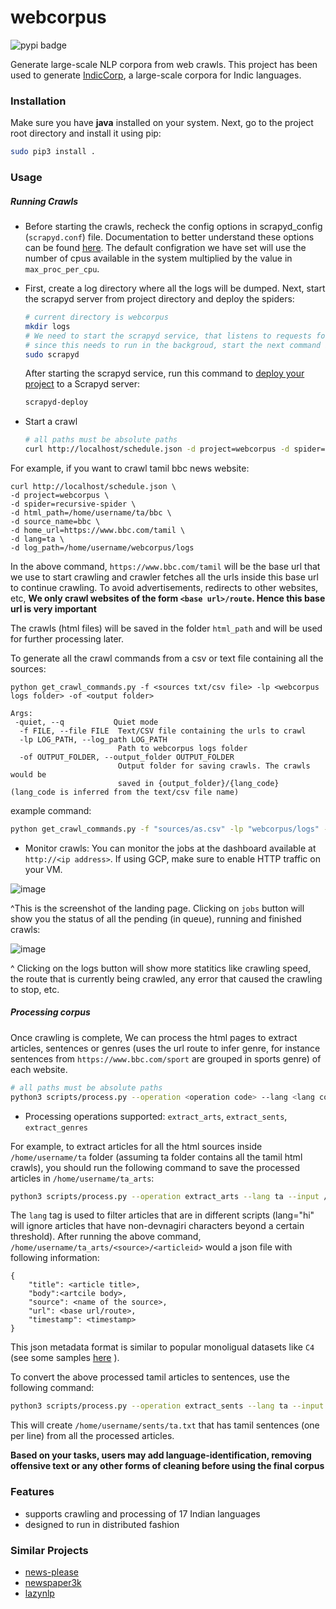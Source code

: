 # webcorpus

![pypi badge](https://badge.fury.io/py/webcorpus.svg)

Generate large-scale NLP corpora from web crawls. This project has been used to generate [IndicCorp](https://indicnlp.ai4bharat.org/corpora/), a large-scale corpora for Indic languages.


### Installation

Make sure you have **java** installed on your system. Next, go to the project root directory and install it using pip:

```bash
sudo pip3 install .
```

### Usage

##### Running Crawls
* Before starting the crawls, recheck the config options in scrapyd_config (`scrapyd.conf`) file. Documentation to better understand these options can be found [here](https://scrapyd.readthedocs.io/en/stable/config.html).
The default configration we have set will use the number of cpus available in the system multiplied by the value in `max_proc_per_cpu`.

* First, create a log directory where all the logs will be dumped. Next, start the scrapyd server from project directory and deploy the spiders:

  ```bash
  # current directory is webcorpus
  mkdir logs
  # We need to start the scrapyd service, that listens to requests for spiders to run and spawns a process for each one.
  # since this needs to run in the backgroud, start the next command in a screen or tmux session
  sudo scrapyd
  ```
  After starting the scrapyd service, run this command to [deploy your project](https://github.com/scrapy/scrapyd-client#scrapyd-deploy) to a Scrapyd server:
  ```bash
  scrapyd-deploy
  ```

* Start a crawl

  ```bash
  # all paths must be absolute paths
  curl http://localhost/schedule.json -d project=webcorpus -d spider=recursive-spider -d html_path=<html_path> -d source_name=<source_name> -d home_url=<home_url> -d lang=<iso code> -d log_path=<path_to_webcorpus>/logs
  
  ```
For example, if you want to crawl tamil bbc news website:
```
curl http://localhost/schedule.json \
-d project=webcorpus \
-d spider=recursive-spider \
-d html_path=/home/username/ta/bbc \
-d source_name=bbc \
-d home_url=https://www.bbc.com/tamil \
-d lang=ta \
-d log_path=/home/username/webcorpus/logs
```
In the above command, `https://www.bbc.com/tamil` will be the base url that we use to start crawling and crawler fetches all the urls inside this base url to continue crawling. To avoid advertisements, redirects to other websites, etc, **We only crawl websites of the form `<base url>/route`. Hence this base url is very important**

The crawls (html files) will be saved in the folder `html_path` and will be used for further processing later.

To generate all the crawl commands from a csv or text file containing all the sources:
```
python get_crawl_commands.py -f <sources txt/csv file> -lp <webcorpus logs folder> -of <output folder>

Args:
 -quiet, --q           Quiet mode
  -f FILE, --file FILE  Text/CSV file containing the urls to crawl
  -lp LOG_PATH, --log_path LOG_PATH
                        Path to webcorpus logs folder
  -of OUTPUT_FOLDER, --output_folder OUTPUT_FOLDER
                        Output folder for saving crawls. The crawls would be
                        saved in {output_folder}/{lang_code} (lang_code is inferred from the text/csv file name)
```

example command:
```bash
python get_crawl_commands.py -f "sources/as.csv" -lp "webcorpus/logs" -of "crawling_outputs"
```


* Monitor crawls: You can monitor the jobs at the dashboard available at `http://<ip address>`. If using GCP, make sure to enable HTTP traffic on your VM. 


![image](https://user-images.githubusercontent.com/9641196/142577587-a92a1426-5d87-499d-8618-a1f47c0dbcfd.png)

^This is the screenshot of the landing page. Clicking on `jobs` button will show you the status of all the pending (in queue), running and finished crawls:


![image](https://user-images.githubusercontent.com/9641196/142577798-d4c02dd7-1931-45a4-beeb-db29572a9979.png)

^ Clicking on the logs button will show more statitics like crawling speed, the route that is currently being crawled, any error that caused the crawling to stop, etc.



##### Processing corpus

Once crawling is complete, We can process the html pages to extract articles, sentences or genres (uses the url route to infer genre, for instance sentences from `https://www.bbc.com/sport` are grouped in sports genre) of each website.


  ```bash
  # all paths must be absolute paths
  python3 scripts/process.py --operation <operation code> --lang <lang code> --input <input path> --output <output path>
  ```
* Processing operations supported: `extract_arts`, `extract_sents`, `extract_genres`

For example, to extract articles for all the html sources inside `/home/username/ta` folder (assuming ta folder contains all the tamil html crawls), you should run the following command to save the processed articles in `/home/username/ta_arts`:
```bash
python3 scripts/process.py --operation extract_arts --lang ta --input /home/username/ta --output /home/username/ta_arts
```
The `lang` tag is used to filter articles that are in different scripts (lang="hi" will ignore articles that have non-devnagiri characters beyond a certain threshold).
After running the above command, `/home/username/ta_arts/<source>/<articleid>` would a json file with following information:
```
{
    "title": <article title>,
    "body":<artcile body>,
    "source": <name of the source>,
    "url": <base url/route>,
    "timestamp": <timestamp>
}
```
This json metadata format is similar to popular monoligual datasets like `C4` (see some samples [here](https://huggingface.co/datasets/allenai/c4/tree/main/realnewslike) ).

To convert the above processed tamil articles to sentences, use the following command:
```bash
python3 scripts/process.py --operation extract_sents --lang ta --input /home/username/ta_arts --output /home/username/sents/ta.txt
```
This will create `/home/username/sents/ta.txt` that has tamil sentences (one per line) from all the processed articles.

**Based on your tasks, users may add language-identification, removing offensive text or any other forms of cleaning before using the final corpus**

### Features

* supports crawling and processing of 17 Indian languages
* designed to run in distributed fashion




### Similar Projects

* [news-please](https://github.com/fhamborg/news-please)
* [newspaper3k](https://github.com/codelucas/newspaper)
* [lazynlp](https://github.com/chiphuyen/lazynlp)



